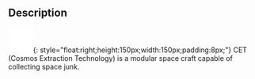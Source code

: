 ## Description
![](static/characters/character-cet.png "CET Image"){: style="float:right;height:150px;width:150px;padding:8px;"}
CET (Cosmos Extraction Technology) is a modular space craft capable of collecting space junk.